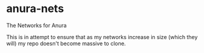 # anura-nets
The Networks for Anura

This is in attempt to ensure that as my networks increase in size (which they will) my repo doesn't become massive to clone.
